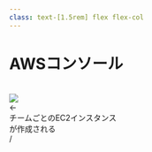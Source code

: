 ```yaml
---
class: text-[1.5rem] flex flex-col
---
```


# AWSコンソール

<br/>

<div class="flex justify-center items-center">
<img src="/ec2-instance.png" class="w-[400px]"/>
<div class="ml-8">←</div>
<div class="ml-4">チームごとのEC2インスタンス<br/>が作成される</div>
</div>

<div
  class="absolute bottom-[1rem] right-[1rem] text-[1rem]"
>
  <SlideCurrentNo /> / <SlidesTotal />
</div>

<!--
Note
-->